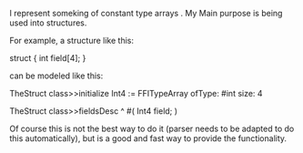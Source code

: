 I represent someking of constant type arrays . My Main purpose is being used into structures.For example, a structure like this: struct {	int field[4];}can be modeled like this: TheStruct class>>initialize	Int4 := FFITypeArray ofType: #int size: 4 TheStruct class>>fieldsDesc 	^ #(	Int4 field;	)Of course this is not the best way to do it (parser needs to be adapted to do this automatically), but is a good and fast way to provide the functionality. 